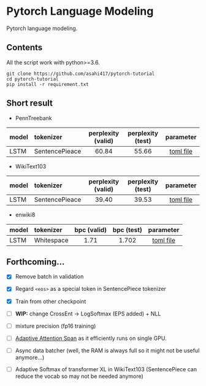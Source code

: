# Pytorch Language Modeling
Pytorch language modeling.

## Contents
All the script work with python>=3.6. 

```
git clone https://github.com/asahi417/pytorch-tutorial
cd pytorch-tutorial
pip install -r requirement.txt
```

## Short result  

- PennTreebank

| model | tokenizer      |  perplexity (valid) | perplexity (test)  | parameter |
| ----- |:---------------|:-------------------:|:------------------:|:---------:|
| LSTM  | SentencePieace | 60.84               | 55.66              | [toml file](./parameters/PennTreebank/SentencePieceBPETokenizer/lstm.toml) | 

- WikiText103

| model | tokenizer      |  perplexity (valid) | perplexity (test)  | parameter |
| ----- |:---------------|:-------------------:|:------------------:|:---------:|
| LSTM  | SentencePieace | 39.40               | 39.53              | [toml file](./parameters/WikiText103/SentencePieceBPETokenizer/lstm.toml) | 

- enwiki8

| model | tokenizer      |  bpc (valid) | bpc (test)  | parameter |
| ----- |:---------------|:------------:|:-----------:|:---------:|
| LSTM  | Whitespace     | 1.71         | 1.702       | [toml file](./parameters/enwiki8/WhitespaceTokenizer/lstm.toml) | 


## Forthcoming...
- [x] Remove batch in validation
- [x] Regard `<eos>` as a special token in SentencePiece tokenizer
- [x] Train from other checkpoint
- [ ] **WIP:** change CrossEnt -> LogSoftmax (EPS added) + NLL 
- [ ] mixture precision (fp16 training) 
- [ ] [Adaptive Attention Span](https://arxiv.org/pdf/1905.07799.pdf) as it efficiently runs on single GPU.
- [ ] Async data batcher (well, the RAM is always full so it might not be useful anymore...)
- [ ] Adaptive Softmax of transformer XL in WikiText103 (SentencePiece can reduce the vocab so may not be needed anymore)

  
